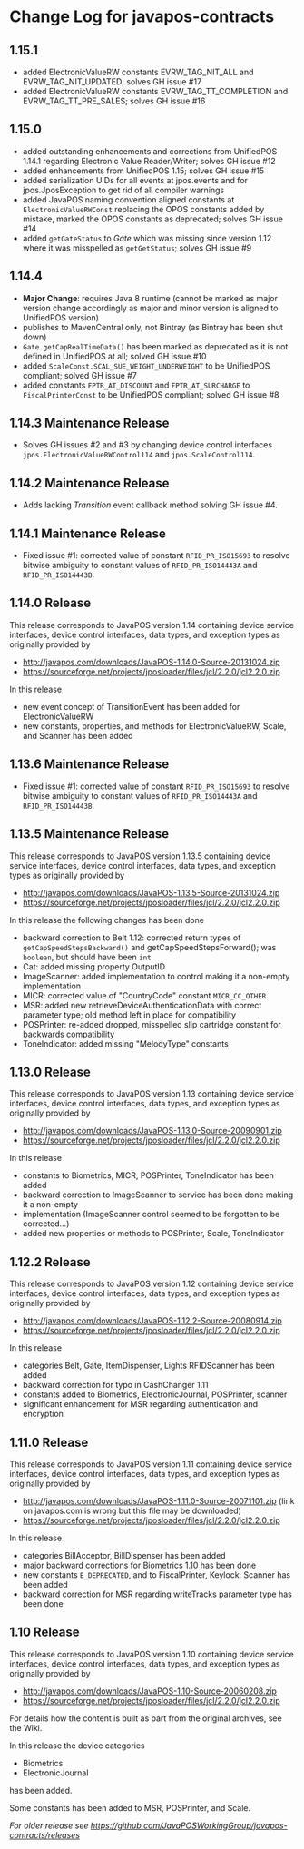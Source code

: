 # Change Log for javapos-contracts

## 1.15.1

- added ElectronicValueRW constants EVRW_TAG_NIT_ALL and EVRW_TAG_NIT_UPDATED; solves GH issue #17
- added ElectronicValueRW constants EVRW_TAG_TT_COMPLETION and EVRW_TAG_TT_PRE_SALES; solves GH issue #16

## 1.15.0

- added outstanding enhancements and corrections from UnifiedPOS 1.14.1 regarding Electronic Value Reader/Writer; solves GH issue #12
- added enhancements from UnifiedPOS 1.15; solves GH issue #15
- added serialization UIDs for all events at jpos.events and for jpos.JposException to get rid of all compiler warnings
- added JavaPOS naming convention aligned constants at `ElectronicValueRWConst` replacing the OPOS constants added by mistake, marked the OPOS constants as deprecated; solves GH issue #14
- added `getGateStatus` to _Gate_ which was missing since version 1.12 where it was misspelled as `getGetStatus`; solves GH issue #9

## 1.14.4

- **Major Change**: requires Java 8 runtime (cannot be marked as major version change accordingly as major and minor version is aligned to UnifiedPOS version)
- publishes to MavenCentral only, not Bintray (as Bintray has been shut down)
- `Gate.getCapRealTimeData()` has been marked as deprecated as it is not defined in UnifiedPOS at all; solved GH issue #10
- added `ScaleConst.SCAL_SUE_WEIGHT_UNDERWEIGHT` to be UnifiedPOS compliant; solved GH issue #7
- added constants `FPTR_AT_DISCOUNT` and `FPTR_AT_SURCHARGE` to `FiscalPrinterConst` to be UnifiedPOS compliant; solved GH issue #8

## 1.14.3 Maintenance Release

- Solves GH issues #2 and #3 by changing device control interfaces `jpos.ElectronicValueRWControl114` and `jpos.ScaleControl114`.

## 1.14.2 Maintenance Release

- Adds lacking *Transition* event callback method solving GH issue #4.

## 1.14.1 Maintenance Release

- Fixed issue #1: corrected value of constant `RFID_PR_ISO15693` to resolve bitwise ambiguity to constant values of `RFID_PR_ISO14443A` and `RFID_PR_ISO14443B`.

## 1.14.0 Release

This release corresponds to JavaPOS version 1.14 containing device service interfaces, device control interfaces, data types, and exception types as originally provided by

- http://javapos.com/downloads/JavaPOS-1.14.0-Source-20131024.zip
- https://sourceforge.net/projects/jposloader/files/jcl/2.2.0/jcl2.2.0.zip

In this release

- new event concept of TransitionEvent has been added for ElectronicValueRW
- new constants, properties, and methods for ElectronicValueRW, Scale, and Scanner has been added

## 1.13.6 Maintenance Release

- Fixed issue #1: corrected value of constant `RFID_PR_ISO15693` to resolve bitwise ambiguity to constant values of `RFID_PR_ISO14443A` and `RFID_PR_ISO14443B`.

## 1.13.5 Maintenance Release

This release corresponds to JavaPOS version 1.13.5 containing device service interfaces, device control interfaces, data types, and exception types as originally provided by

- http://javapos.com/downloads/JavaPOS-1.13.5-Source-20131024.zip
- https://sourceforge.net/projects/jposloader/files/jcl/2.2.0/jcl2.2.0.zip

In this release the following changes has been done

- backward correction to Belt 1.12: corrected return types of `getCapSpeedStepsBackward()` and getCapSpeedStepsForward(); was `boolean`, but should have been `int`
- Cat: added missing property OutputID
- ImageScanner: added implementation to control making it a non-empty implementation
- MICR: corrected value of "CountryCode" constant `MICR_CC_OTHER`
- MSR: added new retrieveDeviceAuthenticationData with correct parameter type; old method left in place for compatibility
- POSPrinter: re-added dropped, misspelled slip cartridge constant for backwards compatibility
- ToneIndicator: added missing "MelodyType" constants

## 1.13.0 Release

This release corresponds to JavaPOS version 1.13 containing device service interfaces, device control interfaces, data types, and exception types as originally provided by

- http://javapos.com/downloads/JavaPOS-1.13.0-Source-20090901.zip
- https://sourceforge.net/projects/jposloader/files/jcl/2.2.0/jcl2.2.0.zip

In this release

- constants to Biometrics, MICR, POSPrinter, ToneIndicator has been added
- backward correction to ImageScanner to service has been done making it a non-empty
- implementation (ImageScanner control seemed to be forgotten to be  corrected...)
- added new properties or methods to POSPrinter, Scale, ToneIndicator

## 1.12.2 Release

This release corresponds to JavaPOS version 1.12 containing device service interfaces, device control interfaces, data types, and exception types as originally provided by

- http://javapos.com/downloads/JavaPOS-1.12.2-Source-20080914.zip
- https://sourceforge.net/projects/jposloader/files/jcl/2.2.0/jcl2.2.0.zip

In this release

- categories Belt, Gate, ItemDispenser, Lights RFIDScanner has been added
- backward correction for typo in CashChanger 1.11
- constants added to Biometrics, ElectronicJournal, POSPrinter, scanner
- significant enhancement for MSR regarding authentication and encryption

## 1.11.0 Release

This release corresponds to JavaPOS version 1.11 containing device service interfaces, device control interfaces, data types, and exception types as originally provided by

- http://javapos.com/downloads/JavaPOS-1.11.0-Source-20071101.zip (link on javapos.com is wrong but this file may be downloaded)
- https://sourceforge.net/projects/jposloader/files/jcl/2.2.0/jcl2.2.0.zip

In this release

- categories BillAcceptor, BillDispenser has been added
- major backward corrections for Biometrics 1.10 has been done
- new constants `E_DEPRECATED`, and to FiscalPrinter, Keylock, Scanner has been added
- backward correction for MSR regarding writeTracks parameter type has been done

## 1.10 Release

This release corresponds to JavaPOS version 1.10 containing device service interfaces, device control interfaces, data types, and exception types as originally provided by

- http://javapos.com/downloads/JavaPOS-1.10-Source-20060208.zip
- https://sourceforge.net/projects/jposloader/files/jcl/2.2.0/jcl2.2.0.zip

For details how the content is built as part from the original archives, see the Wiki.

In this release the device categories

- Biometrics
- ElectronicJournal

has been added.

Some constants has been added to MSR, POSPrinter, and Scale.


*For older release see https://github.com/JavaPOSWorkingGroup/javapos-contracts/releases*